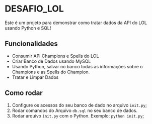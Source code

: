 # DESAFIO_LOL

Este é um projeto para demonstrar como tratar dados da API do LOL usando Python e SQL! 

## Funcionalidades

- Consumir API Champions e Spells do LOL
- Criar Banco de Dados usando MySQL
- Usando Python, salvar no banco todas as informações sobre o Champions e as Spells do Champion.
- Tratar e Limpar Dados

## Como rodar

1. Configure os acessos do seu banco de dado no arquivo `init.py`;
2. Rodar comandos do Arquivo `db.sql` no seu banco de dados. 
3. Rodar arquivo `init.py` com o Python. Exemplo: `python init.py`;
